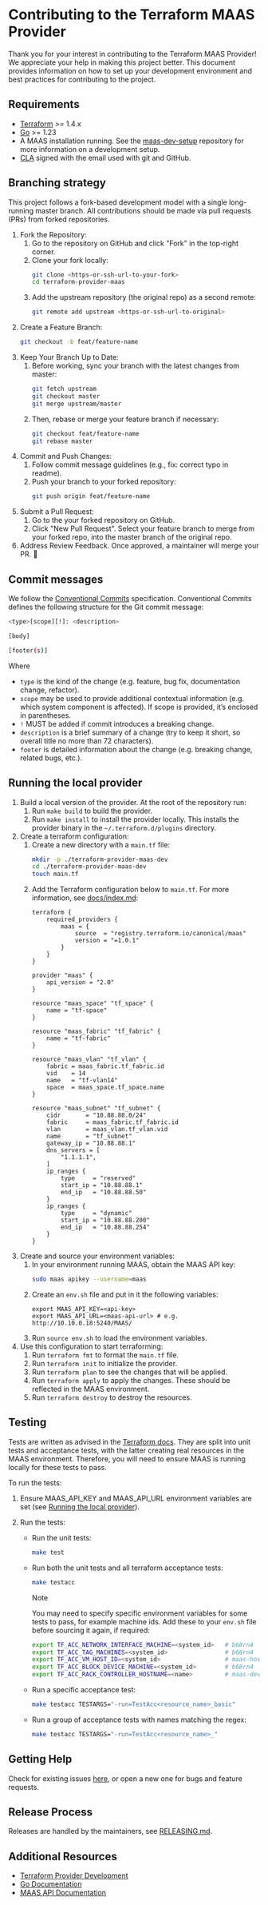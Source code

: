 # Contributing to the Terraform MAAS Provider

Thank you for your interest in contributing to the Terraform MAAS Provider! We appreciate your help in making this project better. This document provides information on how to set up your development environment and best practices for contributing to the project.


## Requirements

- [Terraform](https://www.terraform.io/downloads.html) >= 1.4.x
- [Go](https://golang.org/doc/install) >= 1.23
- A MAAS installation running. See the [maas-dev-setup](https://github.com/canonical/maas-dev-setup) repository for more information on a development setup.
- [CLA](https://ubuntu.com/legal/contributors) signed with the email used with git and GitHub.

## Branching strategy

This project follows a fork-based development model with a single long-running master branch. All contributions should be made via pull requests (PRs) from forked repositories.

1. Fork the Repository:
    1. Go to the repository on GitHub and click "Fork" in the top-right corner.
    1. Clone your fork locally:
       ```bash
       git clone <https-or-ssh-url-to-your-fork>
       cd terraform-provider-maas
       ```
    1. Add the upstream repository (the original repo) as a second remote:
       ```bash
       git remote add upstream <https-or-ssh-url-to-original>
       ```
1. Create a Feature Branch:
    ```bash
    git checkout -b feat/feature-name
    ```
1. Keep Your Branch Up to Date:
    1. Before working, sync your branch with the latest changes from master:
       ```bash
       git fetch upstream
       git checkout master
       git merge upstream/master
       ```
    1. Then, rebase or merge your feature branch if necessary:
        ```bash
        git checkout feat/feature-name
        git rebase master
        ```   
1. Commit and Push Changes:
    1. Follow commit message guidelines (e.g., fix: correct typo in readme).
    1. Push your branch to your forked repository:
        ```bash
        git push origin feat/feature-name
        ```
1. Submit a Pull Request:
    1. Go to the your forked repository on GitHub.
    1. Click "New Pull Request". Select your feature branch to merge from your forked repo, into the master branch of the original repo.
1. Address Review Feedback. Once approved, a maintainer will merge your PR. 🎉

## Commit messages

We follow the [Conventional Commits](https://www.conventionalcommits.org/en/v1.0.0/) specification. Conventional Commits defines the following structure for the Git commit message:

```bash
<type>[scope][!]: <description>

[body]

[footer(s)]
```

Where 
- `type` is the kind of the change (e.g. feature, bug fix, documentation change, refactor).
- `scope` may be used to provide additional contextual information (e.g. which system component is affected). If scope is provided, it’s enclosed in parentheses.
- `!` MUST be added if commit introduces a breaking change.
- `description` is a brief summary of a change (try to keep it short, so overall title no more than 72 characters).
- `footer` is detailed information about the change (e.g. breaking change, related bugs, etc.).


## Running the local provider

1. Build a local version of the provider. At the root of the repository run:
   1. Run `make build` to build the provider.
   1. Run `make install` to install the provider locally. This installs the provider binary in the `~/.terraform.d/plugins` directory.
1. Create a terraform configuration:
   1. Create a new directory with a `main.tf` file:
       ```bash
       mkdir -p ./terraform-provider-maas-dev
       cd ./terraform-provider-maas-dev
       touch main.tf
       ```
   1. Add the Terraform configuration below to `main.tf`. For more information, see [docs/index.md](docs/index.md):
       ```hcl
       terraform {
           required_providers {
               maas = {
                   source  = "registry.terraform.io/canonical/maas"
                   version = "=1.0.1"
               }
           }
       }

       provider "maas" {
           api_version = "2.0"
       }

       resource "maas_space" "tf_space" {
           name = "tf-space"
       }

       resource "maas_fabric" "tf_fabric" {
           name = "tf-fabric"
       }

       resource "maas_vlan" "tf_vlan" {
           fabric = maas_fabric.tf_fabric.id
           vid    = 14
           name   = "tf-vlan14"
           space  = maas_space.tf_space.name
       }

       resource "maas_subnet" "tf_subnet" {
           cidr       = "10.88.88.0/24"
           fabric     = maas_fabric.tf_fabric.id
           vlan       = maas_vlan.tf_vlan.vid
           name       = "tf_subnet"
           gateway_ip = "10.88.88.1"
           dns_servers = [
               "1.1.1.1",
           ]
           ip_ranges {
               type     = "reserved"
               start_ip = "10.88.88.1"
               end_ip   = "10.88.88.50"
           }
           ip_ranges {
               type     = "dynamic"
               start_ip = "10.88.88.200"
               end_ip   = "10.88.88.254"
           }
       }
       ```
1. Create and source your environment variables:
   1. In your environment running MAAS, obtain the MAAS API key:
       ```bash
       sudo maas apikey --username=maas
       ```
   1. Create an `env.sh` file and put in it the following variables: 
       ```shell
       export MAAS_API_KEY=<api-key>
       export MAAS_API_URL=<maas-api-url> # e.g. http://10.10.0.18:5240/MAAS/
       ```
   1. Run `source env.sh` to load the environment variables.
1. Use this configuration to start terraforming:
   1. Run `terraform fmt` to format the `main.tf` file.
   1. Run `terraform init` to initialize the provider.
   1. Run `terraform plan` to see the changes that will be applied.
   1. Run `terraform apply` to apply the changes. These should be reflected in the MAAS environment.
   1. Run `terraform destroy` to destroy the resources.

## Testing
Tests are written as advised in the [Terraform docs](https://developer.hashicorp.com/terraform/plugin/sdkv2/testing). They are split into unit tests and acceptance tests, with the latter creating real resources in the MAAS environment. Therefore, you will need to ensure MAAS is running locally for these tests to pass.

To run the tests:
1. Ensure MAAS_API_KEY and MAAS_API_URL environment variables are set (see [Running the local provider](#running-the-local-provider)).

2. Run the tests:    
    - Run the unit tests:
        ```bash
        make test
        ```
    - Run both the unit tests and all terraform acceptance tests:
        ```bash
        make testacc
        ```
        > [!NOTE]
        > You may need to specify specific environment variables for some tests to pass, for example machine ids. Add these to your `env.sh` file before sourcing it again, if required:
        > ```bash
        > export TF_ACC_NETWORK_INTERFACE_MACHINE=<system_id>   # b68rn4
        > export TF_ACC_TAG_MACHINES=<system_id>                # b68rn4
        > export TF_ACC_VM_HOST_ID=<system_id>                  # maas-host
        > export TF_ACC_BLOCK_DEVICE_MACHINE=<system_id>        # b68rn4
        > export TF_ACC_RACK_CONTROLLER_HOSTNAME=<name>         # maas-dev
        > ```
    - Run a specific acceptance test:
        ```bash
        make testacc TESTARGS="-run=TestAcc<resource_name>_basic" 
        ```
    - Run a group of acceptance tests with names matching the regex:
        ```bash
        make testacc TESTARGS="-run=TestAcc<resource_name>_"      
        ```

## Getting Help

Check for existing issues [here](https://github.com/canonical/terraform-provider-maas/issues), or open a new one for bugs and feature requests.

## Release Process

Releases are handled by the maintainers, see [RELEASING.md](RELEASING.md).

## Additional Resources

- [Terraform Provider Development](https://developer.hashicorp.com/terraform/plugin)
- [Go Documentation](https://golang.org/doc/)
- [MAAS API Documentation](https://maas.io/docs/api)
